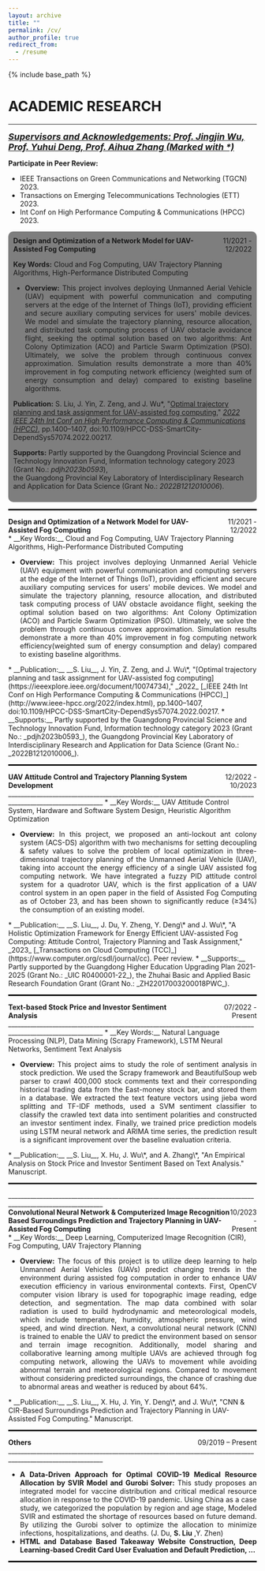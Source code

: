 ```yaml
---
layout: archive
title: ""
permalink: /cv/
author_profile: true
redirect_from:
  - /resume
---
```


{% include base_path %}

ACADEMIC RESEARCH
======
____________________________________________________________________________________________________________
<span style="font-size:18px; font-style: italic; text-decoration: underline;"><strong>Supervisors and Acknowledgements: Prof. Jingjin Wu, Prof. Yuhui Deng, Prof. Aihua Zhang (Marked with *)</strong></span>

__Participate in Peer Review:__
  * IEEE Transactions on Green Communications and Networking (TGCN) 2023.
  * Transactions on Emerging Telecommunications Technologies (ETT) 2023.
  * Int Conf on High Performance Computing & Communications (HPCC) 2023.


<div style="background-color: rgba(0, 0, 0, 0.5); border-radius: 10px; padding: 10px;">
    <div style="display: flex; justify-content: space-between;">
        <div style="text-align: left;"><strong>Design and Optimization of a Network Model for UAV-Assisted Fog Computing</strong></div>
        <div style="text-align: right;">11/2021 - 12/2022</div>
    </div>
    <p><strong>Key Words:</strong> Cloud and Fog Computing, UAV Trajectory Planning Algorithms, High-Performance Distributed Computing</p>
    <ul style="text-align: justify;">
      <li><strong>Overview:</strong> This project involves deploying Unmanned Aerial Vehicle (UAV) equipment with powerful communication and computing servers at the edge of the Internet of Things (IoT), providing efficient and secure auxiliary computing services for users' mobile devices. We model and simulate the trajectory planning, resource allocation, and distributed task computing process of UAV obstacle avoidance flight, seeking the optimal solution based on two algorithms: Ant Colony Optimization (ACO) and Particle Swarm Optimization (PSO). Ultimately, we solve the problem through continuous convex approximation. Simulation results demonstrate a more than 40% improvement in fog computing network efficiency (weighted sum of energy consumption and delay) compared to existing baseline algorithms.</li>
    </ul>
    <p><strong>Publication:</strong> S. Liu, J. Yin, Z. Zeng, and J. Wu*, "<a href="https://ieeexplore.ieee.org/document/10074734">Optimal trajectory planning and task assignment for UAV-assisted fog computing</a>," <i><a href="http://www.ieee-hpcc.org/2022/index.html">2022 IEEE 24th Int Conf on High Performance Computing & Communications (HPCC)</a></i>, pp.1400–1407, doi:10.1109/HPCC-DSS-SmartCity-DependSys57074.2022.00217.</p>
    <p><strong>Supports:</strong> Partly supported by the Guangdong Provincial Science and Technology Innovation Fund, Information technology category 2023 (Grant No.: <i>pdjh2023b0593</i>),<br> the Guangdong Provincial Key Laboratory of Interdisciplinary Research and Application for Data Science (Grant No.: <i>2022B1212010006</i>).</p>
</div>


<hr style="border: none; border-top: 2px solid black;"> 
<div style="display: flex; justify-content: space-between;">
    <div style="text-align: left;"><strong>Design and Optimization of a Network Model for UAV-Assisted Fog Computing</strong></div>
    <div style="text-align: right;">11/2021 - 12/2022</div>
</div>
* __Key Words:__ Cloud and Fog Computing, UAV Trajectory Planning Algorithms, High-Performance Distributed Computing
<ul style="text-align: justify;">
  <li><strong>Overview:</strong> This project involves deploying Unmanned Aerial Vehicle (UAV) equipment with powerful communication and computing servers at the edge of the Internet of Things (IoT), providing efficient and secure auxiliary computing services for users' mobile devices. We model and simulate the trajectory planning, resource allocation, and distributed task computing process of UAV obstacle avoidance flight, seeking the optimal solution based on two algorithms: Ant Colony Optimization (ACO) and Particle Swarm Optimization (PSO). Ultimately, we solve the problem through continuous convex approximation. Simulation results demonstrate a more than 40% improvement in fog computing network efficiency(weighted sum of energy consumption and delay) compared to existing baseline algorithms. </li>
</ul>
* __Publication:__ __S. Liu__, J. Yin, Z. Zeng, and J. Wu\*, "[Optimal trajectory planning and task assignment for UAV-assisted fog computing](https://ieeexplore.ieee.org/document/10074734)," _2022_ [_IEEE 24th Int Conf on High Performance Computing & Communications (HPCC)_](http://www.ieee-hpcc.org/2022/index.html), pp.1400–1407, doi:10.1109/HPCC-DSS-SmartCity-DependSys57074.2022.00217.
* __Supports:__ Partly supported by the Guangdong Provincial Science and Technology Innovation Fund, Information technology category 2023 (Grant No.: _pdjh2023b0593_), the Guangdong Provincial Key Laboratory of Interdisciplinary Research and Application for Data Science (Grant No.: _2022B1212010006_).




<hr style="border: none; border-top: 2px solid black;"> 
<div style="display: flex; justify-content: space-between;">
    <div style="text-align: left;"><strong>UAV Attitude Control and Trajectory Planning System Development</strong></div>
    <div style="text-align: right;">12/2022 - 10/2023</div>
</div>
____________________________________________________________________________________________________________
* __Key Words:__ UAV Attitude Control System, Hardware and Software System Design, Heuristic Algorithm Optimization
<ul style="text-align: justify;">
  <li><strong>Overview:</strong> In this project, we proposed an anti-lockout ant colony system (ACS-DS) algorithm with two mechanisms for setting decoupling & safety values to solve the problem of local optimization in three-dimensional trajectory planning of the Unmanned Aerial Vehicle (UAV), taking into account the energy efficiency of a single UAV assisted fog computing network. We have integrated a fuzzy PID attitude control system for a quadrotor UAV, which is the first application of a UAV control system in an open paper in the field of Assisted Fog Computing as of October 23, and has been shown to significantly reduce (≥34%) the consumption of an existing model. </li>
</ul>
* __Publication:__ __S. Liu__, J. Du, Y. Zheng, Y. Deng\* and J. Wu\*, "A Holistic Optimization Framework for Energy Efficient UAV-assisted Fog Computing: Attitude Control, Trajectory Planning and Task Assignment," _2023_ [_Transactions on Cloud Computing (TCC)_](https://www.computer.org/csdl/journal/cc). Peer review.
* __Supports:__ Partly supported by the Guangdong Higher Education Upgrading Plan 2021-2025 (Grant No.: _UIC R0400001-22_), the Zhuhai Basic and Applied Basic Research Foundation Grant (Grant No.: _ZH22017003200018PWC_).




<hr style="border: none; border-top: 2px solid black;"> 
<div style="display: flex; justify-content: space-between;">
    <div style="text-align: left;"><strong>Text-based Stock Price and Investor Sentiment Analysis</strong></div>
    <div style="text-align: right;">07/2022 - Present</div>
</div>
____________________________________________________________________________________________________________
* __Key Words:__ Natural Language Processing (NLP), Data Mining (Scrapy Framework), LSTM Neural Networks, Sentiment Text Analysis
<ul style="text-align: justify;">
  <li><strong>Overview:</strong> This project aims to study the role of sentiment analysis in stock prediction. We used the Scrapy framework and BeautifulSoup web parser to crawl 400,000 stock comments text and their corresponding historical trading data from the East-money stock bar, and stored them in a database. We extracted the text feature vectors using jieba word splitting and TF-IDF methods, used a SVM sentiment classifier to classify the crawled text data into sentiment polarities and constructed an investor sentiment index. Finally, we trained price prediction models using LSTM neural network and ARIMA time series, the prediction result is a significant improvement over the baseline evaluation criteria. </li>
</ul>
* __Publication:__ __S. Liu__, X. Hu, J. Wu\*, and A. Zhang\*, "An Empirical Analysis on Stock Price and Investor Sentiment Based on Text Analysis." Manuscript.



<hr style="border: none; border-top: 2px solid black;"> 
____________________________________________________________________________________________________________
<div style="display: flex; justify-content: space-between;">
    <div style="text-align: left;"><strong>Convolutional Neural Network & Computerized Image Recognition Based Surroundings Prediction and Trajectory Planning in UAV-Assisted Fog Computing</strong></div>
    <div style="text-align: right;">10/2023 - Present</div>
</div>
* __Key Words:__ Deep Learning, Computerized Image Recognition (CIR), Fog Computing, UAV Trajectory Planning
<ul style="text-align: justify;">
  <li><strong>Overview:</strong> The focus of this project is to utilize deep learning to help Unmanned Aerial Vehicles (UAVs) predict changing trends in the environment during assisted fog computation in order to enhance UAV execution efficiency in various environmental contexts. First, OpenCV computer vision library is used for topographic image reading, edge detection, and segmentation. The map data combined with solar radiation is used to build hydrodynamic and meteorological models, which include temperature, humidity, atmospheric pressure, wind speed, and wind direction. Next, a convolutional neural network (CNN) is trained to enable the UAV to predict the environment based on sensor and terrain image recognition. Additionally, model sharing and collaborative learning among multiple UAVs are achieved through fog computing network, allowing the UAVs to movement while avoiding abnormal terrain and meteorological regions. Compared to movement without considering predicted surroundings, the chance of crashing due to abnormal areas and weather is reduced by about 64%. </li>
</ul>
* __Publication:__ __S. Liu__, X. Hu, J. Yin, Y. Deng\*, and J. Wu\*, "CNN & CIR-Based Surroundings Prediction and Trajectory Planning in UAV-Assisted Fog Computing." Manuscript.



<hr style="border: none; border-top: 2px solid black;"> 
<div style="display: flex; justify-content: space-between;">
    <div style="text-align: left;"><strong>Others</strong></div>
    <div style="text-align: right;">09/2019 – Present</div>
</div>
____________________________________________________________________________________________________________
<ul style="text-align: justify;">
  <li><strong>A Data-Driven Approach for Optimal COVID-19 Medical Resource Allocation by SVIR Model and Gurobi Solver:</strong> This study proposes an integrated model for vaccine distribution and critical medical resource allocation in response to the COVID-19 pandemic. Using China as a case study, we categorized the population by region and age stage, Modeled SVIR and estimated the shortage of resources based on future demand. By utilizing the Gurobi solver to optimize the allocation to minimize infections, hospitalizations, and deaths. (J. Du, <strong>S. Liu</strong> ,Y. Zhen) </li>
  <li><strong>HTML and Database Based Takeaway Website Construction, Deep Learning-based Credit Card User Evaluation and Default Prediction, ...</strong> </li>
</ul>

<hr style="border: none; border-top: 2px solid black;"> 

